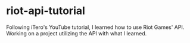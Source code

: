 # riot-api-tutorial
Following iTero's YouTube tutorial, I learned how to use Riot Games' API. Working on a project utilizing the API with what I learned.
